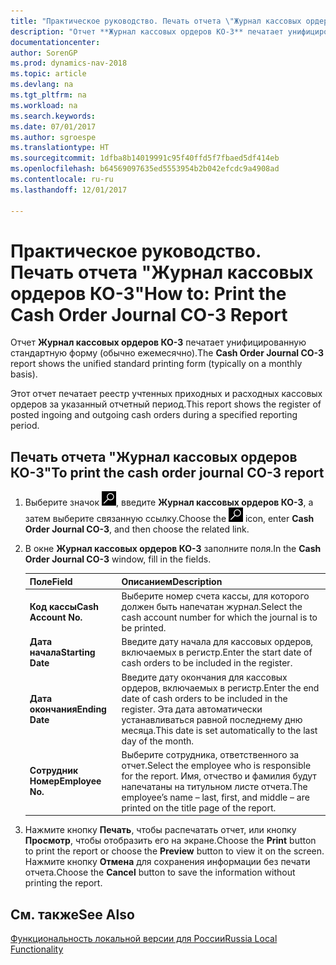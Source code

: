 ```yaml
---
title: "Практическое руководство. Печать отчета \"Журнал кассовых ордеров КО-3\""
description: "Отчет **Журнал кассовых ордеров КО-3** печатает унифицированную стандартную форму (обычно ежемесячно)."
documentationcenter: 
author: SorenGP
ms.prod: dynamics-nav-2018
ms.topic: article
ms.devlang: na
ms.tgt_pltfrm: na
ms.workload: na
ms.search.keywords: 
ms.date: 07/01/2017
ms.author: sgroespe
ms.translationtype: HT
ms.sourcegitcommit: 1dfba8b14019991c95f40ffd5f7fbaed5df414eb
ms.openlocfilehash: b64569097635ed5553954b2b042efcdc9a4908ad
ms.contentlocale: ru-ru
ms.lasthandoff: 12/01/2017

---
```

# <a name="how-to-print-the-cash-order-journal-co-3-report"></a><span data-ttu-id="3e131-103">Практическое руководство. Печать отчета "Журнал кассовых ордеров КО-3"</span><span class="sxs-lookup"><span data-stu-id="3e131-103">How to: Print the Cash Order Journal CO-3 Report</span></span>
<span data-ttu-id="3e131-104">Отчет **Журнал кассовых ордеров КО-3** печатает унифицированную стандартную форму (обычно ежемесячно).</span><span class="sxs-lookup"><span data-stu-id="3e131-104">The **Cash Order Journal CO-3** report shows the unified standard printing form (typically on a monthly basis).</span></span>  

<span data-ttu-id="3e131-105">Этот отчет печатает реестр учтенных приходных и расходных кассовых ордеров за указанный отчетный период.</span><span class="sxs-lookup"><span data-stu-id="3e131-105">This report shows the register of posted ingoing and outgoing cash orders during a specified reporting period.</span></span>  

## <a name="to-print-the-cash-order-journal-co-3-report"></a><span data-ttu-id="3e131-106">Печать отчета "Журнал кассовых ордеров КО-3"</span><span class="sxs-lookup"><span data-stu-id="3e131-106">To print the cash order journal CO-3 report</span></span>  

1.  <span data-ttu-id="3e131-107">Выберите значок ![Поиск страницы или отчета](../../media/ui-search/search_small.png "Значок поиска страницы или отчета"), введите **Журнал кассовых ордеров КО-3**, а затем выберите связанную ссылку.</span><span class="sxs-lookup"><span data-stu-id="3e131-107">Choose the ![Search for Page or Report](../../media/ui-search/search_small.png "Search for Page or Report icon") icon, enter **Cash Order Journal CO-3**, and then choose the related link.</span></span>  
2.  <span data-ttu-id="3e131-108">В окне **Журнал кассовых ордеров КО-3** заполните поля.</span><span class="sxs-lookup"><span data-stu-id="3e131-108">In the **Cash Order Journal CO-3** window, fill in the fields.</span></span>  

    |<span data-ttu-id="3e131-109">Поле</span><span class="sxs-lookup"><span data-stu-id="3e131-109">Field</span></span>|<span data-ttu-id="3e131-110">Описанием</span><span class="sxs-lookup"><span data-stu-id="3e131-110">Description</span></span>|  
    |---------------------------------|---------------------------------------|  
    |<span data-ttu-id="3e131-111">**Код кассы**</span><span class="sxs-lookup"><span data-stu-id="3e131-111">**Cash Account No.**</span></span>|<span data-ttu-id="3e131-112">Выберите номер счета кассы, для которого должен быть напечатан журнал.</span><span class="sxs-lookup"><span data-stu-id="3e131-112">Select the cash account number for which the journal is to be printed.</span></span>|  
    |<span data-ttu-id="3e131-113">**Дата начала**</span><span class="sxs-lookup"><span data-stu-id="3e131-113">**Starting Date**</span></span>|<span data-ttu-id="3e131-114">Введите дату начала для кассовых ордеров, включаемых в регистр.</span><span class="sxs-lookup"><span data-stu-id="3e131-114">Enter the start date of cash orders to be included in the register.</span></span>|  
    |<span data-ttu-id="3e131-115">**Дата окончания**</span><span class="sxs-lookup"><span data-stu-id="3e131-115">**Ending Date**</span></span>|<span data-ttu-id="3e131-116">Введите дату окончания для кассовых ордеров, включаемых в регистр.</span><span class="sxs-lookup"><span data-stu-id="3e131-116">Enter the end date of cash orders to be included in the register.</span></span> <span data-ttu-id="3e131-117">Эта дата автоматически устанавливаться равной последнему дню месяца.</span><span class="sxs-lookup"><span data-stu-id="3e131-117">This date is set automatically to the last day of the month.</span></span>|  
    |<span data-ttu-id="3e131-118">**Сотрудник Номер**</span><span class="sxs-lookup"><span data-stu-id="3e131-118">**Employee No.**</span></span>|<span data-ttu-id="3e131-119">Выберите сотрудника, ответственного за отчет.</span><span class="sxs-lookup"><span data-stu-id="3e131-119">Select the employee who is responsible for the report.</span></span> <span data-ttu-id="3e131-120">Имя, отчество и фамилия будут напечатаны на титульном листе отчета.</span><span class="sxs-lookup"><span data-stu-id="3e131-120">The employee’s name – last, first, and middle – are printed on the title page of the report.</span></span>|  

3.  <span data-ttu-id="3e131-121">Нажмите кнопку **Печать**, чтобы распечатать отчет, или кнопку **Просмотр**, чтобы отобразить его на экране.</span><span class="sxs-lookup"><span data-stu-id="3e131-121">Choose the **Print** button to print the report or choose the **Preview** button to view it on the screen.</span></span> <span data-ttu-id="3e131-122">Нажмите кнопку **Отмена** для сохранения информации без печати отчета.</span><span class="sxs-lookup"><span data-stu-id="3e131-122">Choose the **Cancel** button to save the information without printing the report.</span></span>  

## <a name="see-also"></a><span data-ttu-id="3e131-123">См. также</span><span class="sxs-lookup"><span data-stu-id="3e131-123">See Also</span></span>  
[<span data-ttu-id="3e131-124">Функциональность локальной версии для России</span><span class="sxs-lookup"><span data-stu-id="3e131-124">Russia Local Functionality</span></span>](russia-local-functionality.md)

